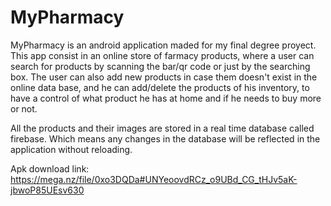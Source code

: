 # MyPharmacy

MyPharmacy is an android application maded for my final degree proyect. This app consist in an online store of farmacy products, where a user can search for products by scanning the bar/qr code or just by the searching box. The user can also add new products in case them doesn't exist in the online data base, and he can add/delete the products of his inventory, to have a control of what product he has at home and if he needs to buy more or not.

All the products and their images are stored in a real time database called firebase. Which means any changes in the database will be reflected in the application without reloading.

Apk download link: https://mega.nz/file/0xo3DQDa#UNYeoovdRCz_o9UBd_CG_tHJv5aK-jbwoP85UEsv630
